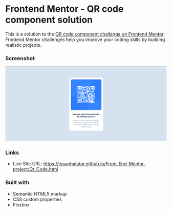 # Frontend Mentor - QR code component solution

This is a solution to the [QR code component challenge on Frontend Mentor](https://www.frontendmentor.io/challenges/qr-code-component-iux_sIO_H). Frontend Mentor challenges help you improve your coding skills by building realistic projects. 

### Screenshot
![](Screenshot.png)

### Links
- Live Site URL: https://josaphatstar.github.io/Front-End-Mentor-project/Qr_Code.html

### Built with

- Semantic HTML5 markup
- CSS custom properties
- Flexbox
